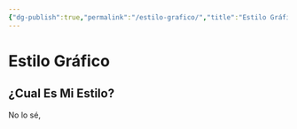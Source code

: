 ```yaml
---
{"dg-publish":true,"permalink":"/estilo-grafico/","title":"Estilo Gráfico","tags":["Idea,"],"created":"2023-04-25T13:43:48.019-05:00","updated":"2023-04-25T16:40:40.704-05:00"}
---
```



# Estilo Gráfico

## ¿Cual Es Mi Estilo?

No lo sé, 